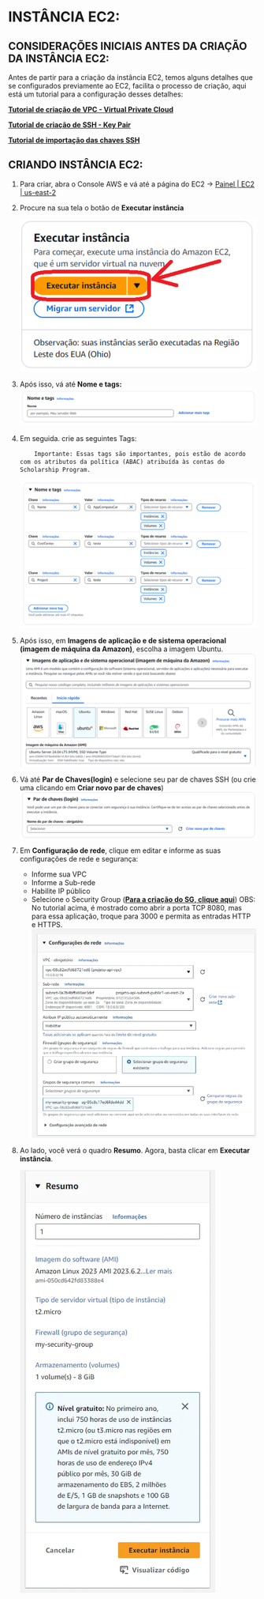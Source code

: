 # INSTÂNCIA EC2:

## CONSIDERAÇÕES INICIAIS ANTES DA CRIAÇÃO DA INSTÂNCIA EC2:

Antes de partir para a criação da instância EC2, temos alguns detalhes que se configurados previamente ao EC2, facilita o processo de criação, aqui está um tutorial para a configuração desses detalhes:

[**Tutorial de criação de VPC - Virtual Private Cloud**](https://israelbarberino-dev.notion.site/VPC-Virtual-Private-Cloud-12ea01dcbda18000bd5aee45e22568ad)

[**Tutorial de criação de SSH - Key Pair**](https://israelbarberino-dev.notion.site/SSH-Key-Pair-12ea01dcbda180dbb2baea41bef444ef)

[**Tutorial de importação das chaves SSH**](https://israelbarberino-dev.notion.site/Importando-seu-par-de-chaves-SSH-do-Git-na-AWS-12ea01dcbda1807c8512f522d4768cce)

## CRIANDO INSTÂNCIA EC2:

1.  Para criar, abra o Console AWS e vá até a página do EC2 → [Painel | EC2 | us-east-2](https://us-east-2.console.aws.amazon.com/ec2/home?region=us-east-2#Home:)
2.  Procure na sua tela o botão de **Executar instância**

    ![Executar instância](/data/image.png)

3.  Após isso, vá até **Nome e tags:**
    ![Executar instância](/data/image-0.png)
4.  Em seguida. crie as seguintes Tags:
    <aside>

            Importante: Essas tags são importantes, pois estão de acordo com os atributos da política (ABAC) atribuída às contas do Scholarship Program.

    ![Tags](/data/image-1.png)

5.  Após isso, em **Imagens de aplicação e de sistema operacional (imagem de máquina da Amazon)**, escolha a imagem Ubuntu.
    ![Ubuntu](/data/image-2.png)
6.  Vá até **Par de Chaves(login)** e selecione seu par de chaves SSH (ou crie uma clicando em **Criar novo par de chaves**)
    ![Par de chaves](/data/image-3.png)
7.  Em **Configuração de rede**, clique em editar e informe as suas configurações de rede e segurança:
    - Informe sua VPC
    - Informe a Sub-rede
    - Habilite IP público
    - Selecione o Security Group ([**Para a criação do SG, clique aqui**](https://israelbarberino-dev.notion.site/Security-Group-12ea01dcbda1806eaf3cc8a209fe9424))
      OBS: No tutorial acima, é mostrado como abrir a porta TCP 8080, mas para essa aplicação, troque para 3000 e permita as entradas HTTP e HTTPS.
      ![alt text](/data/image-5.png)
8.  Ao lado, você verá o quadro **Resumo**. Agora, basta clicar em **Executar instância**.

    ![alt text](/data/image-6.png)
